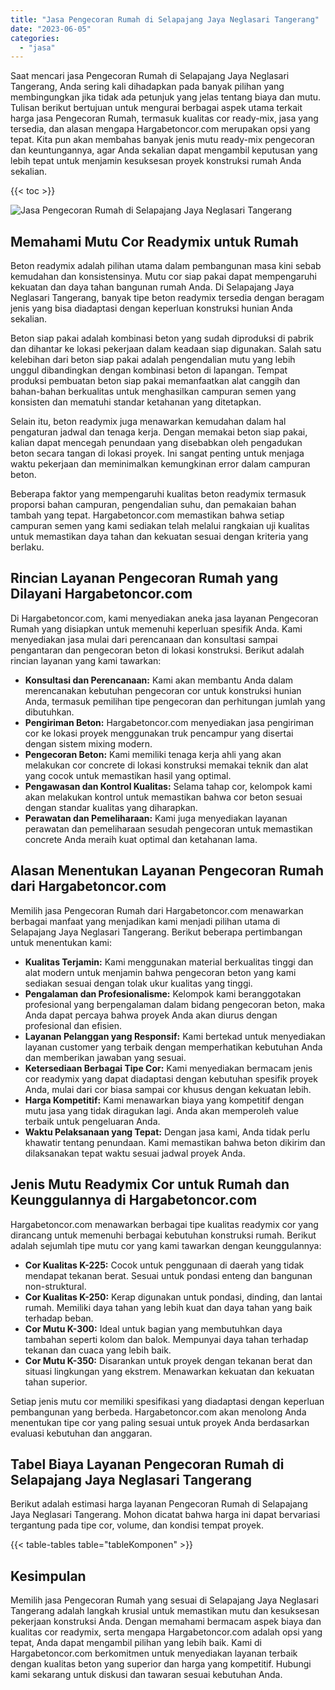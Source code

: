 ```yaml
---
title: "Jasa Pengecoran Rumah di Selapajang Jaya Neglasari Tangerang"
date: "2023-06-05"
categories: 
  - "jasa"
---
```



Saat mencari jasa Pengecoran Rumah di Selapajang Jaya Neglasari Tangerang, Anda sering kali dihadapkan pada banyak pilihan yang membingungkan jika tidak ada petunjuk yang jelas tentang biaya dan mutu. Tulisan berikut bertujuan untuk mengurai berbagai aspek utama terkait harga jasa Pengecoran Rumah, termasuk kualitas cor ready-mix, jasa yang tersedia, dan alasan mengapa Hargabetoncor.com merupakan opsi yang tepat. Kita pun akan membahas banyak jenis mutu ready-mix pengecoran dan keuntungannya, agar Anda sekalian dapat mengambil keputusan yang lebih tepat untuk menjamin kesuksesan proyek konstruksi rumah Anda sekalian.

{{< toc >}}

![Jasa Pengecoran Rumah di Selapajang Jaya Neglasari Tangerang](https://hargareadymixid.github.io/hbc/readymix-hbc%20(25).png)

## Memahami Mutu Cor Readymix untuk Rumah

Beton readymix adalah pilihan utama dalam pembangunan masa kini sebab kemudahan dan konsistensinya. Mutu cor siap pakai dapat mempengaruhi kekuatan dan daya tahan bangunan rumah Anda. Di Selapajang Jaya Neglasari Tangerang, banyak tipe beton readymix tersedia dengan beragam jenis yang bisa diadaptasi dengan keperluan konstruksi hunian Anda sekalian.

Beton siap pakai adalah kombinasi beton yang sudah diproduksi di pabrik dan dihantar ke lokasi pekerjaan dalam keadaan siap digunakan. Salah satu kelebihan dari beton siap pakai adalah pengendalian mutu yang lebih unggul dibandingkan dengan kombinasi beton di lapangan. Tempat produksi pembuatan beton siap pakai memanfaatkan alat canggih dan bahan-bahan berkualitas untuk menghasilkan campuran semen yang konsisten dan mematuhi standar ketahanan yang ditetapkan.

Selain itu, beton readymix juga menawarkan kemudahan dalam hal pengaturan jadwal dan tenaga kerja. Dengan memakai beton siap pakai, kalian dapat mencegah penundaan yang disebabkan oleh pengadukan beton secara tangan di lokasi proyek. Ini sangat penting untuk menjaga waktu pekerjaan dan meminimalkan kemungkinan error dalam campuran beton.

Beberapa faktor yang mempengaruhi kualitas beton readymix termasuk proporsi bahan campuran, pengendalian suhu, dan pemakaian bahan tambah yang tepat. Hargabetoncor.com memastikan bahwa setiap campuran semen yang kami sediakan telah melalui rangkaian uji kualitas untuk memastikan daya tahan dan kekuatan sesuai dengan kriteria yang berlaku.

## Rincian Layanan Pengecoran Rumah yang Dilayani Hargabetoncor.com

Di Hargabetoncor.com, kami menyediakan aneka jasa layanan Pengecoran Rumah yang disiapkan untuk memenuhi keperluan spesifik Anda. Kami menyediakan jasa mulai dari perencanaan dan konsultasi sampai pengantaran dan pengecoran beton di lokasi konstruksi. Berikut adalah rincian layanan yang kami tawarkan:

- **Konsultasi dan Perencanaan:** Kami akan membantu Anda dalam merencanakan kebutuhan pengecoran cor untuk konstruksi hunian Anda, termasuk pemilihan tipe pengecoran dan perhitungan jumlah yang dibutuhkan.
- **Pengiriman Beton:** Hargabetoncor.com menyediakan jasa pengiriman cor ke lokasi proyek menggunakan truk pencampur yang disertai dengan sistem mixing modern.
- **Pengecoran Beton:** Kami memiliki tenaga kerja ahli yang akan melakukan cor concrete di lokasi konstruksi memakai teknik dan alat yang cocok untuk memastikan hasil yang optimal.
- **Pengawasan dan Kontrol Kualitas:** Selama tahap cor, kelompok kami akan melakukan kontrol untuk memastikan bahwa cor beton sesuai dengan standar kualitas yang diharapkan.
- **Perawatan dan Pemeliharaan:** Kami juga menyediakan layanan perawatan dan pemeliharaan sesudah pengecoran untuk memastikan concrete Anda meraih kuat optimal dan ketahanan lama.

## Alasan Menentukan Layanan Pengecoran Rumah dari Hargabetoncor.com

Memilih jasa Pengecoran Rumah dari Hargabetoncor.com menawarkan berbagai manfaat yang menjadikan kami menjadi pilihan utama di Selapajang Jaya Neglasari Tangerang. Berikut beberapa pertimbangan untuk menentukan kami:

- **Kualitas Terjamin:** Kami menggunakan material berkualitas tinggi dan alat modern untuk menjamin bahwa pengecoran beton yang kami sediakan sesuai dengan tolak ukur kualitas yang tinggi.
- **Pengalaman dan Profesionalisme:** Kelompok kami beranggotakan profesional yang berpengalaman dalam bidang pengecoran beton, maka Anda dapat percaya bahwa proyek Anda akan diurus dengan profesional dan efisien.
- **Layanan Pelanggan yang Responsif:** Kami bertekad untuk menyediakan layanan customer yang terbaik dengan memperhatikan kebutuhan Anda dan memberikan jawaban yang sesuai.
- **Ketersediaan Berbagai Tipe Cor:** Kami menyediakan bermacam jenis cor readymix yang dapat diadaptasi dengan kebutuhan spesifik proyek Anda, mulai dari cor biasa sampai cor khusus dengan kekuatan lebih.
- **Harga Kompetitif:** Kami menawarkan biaya yang kompetitif dengan mutu jasa yang tidak diragukan lagi. Anda akan memperoleh value terbaik untuk pengeluaran Anda.
- **Waktu Pelaksanaan yang Tepat:** Dengan jasa kami, Anda tidak perlu khawatir tentang penundaan. Kami memastikan bahwa beton dikirim dan dilaksanakan tepat waktu sesuai jadwal proyek Anda.

## Jenis Mutu Readymix Cor untuk Rumah dan Keunggulannya di Hargabetoncor.com

Hargabetoncor.com menawarkan berbagai tipe kualitas readymix cor yang dirancang untuk memenuhi berbagai kebutuhan konstruksi rumah. Berikut adalah sejumlah tipe mutu cor yang kami tawarkan dengan keunggulannya:

- **Cor Kualitas K-225:** Cocok untuk penggunaan di daerah yang tidak mendapat tekanan berat. Sesuai untuk pondasi enteng dan bangunan non-struktural.
- **Cor Kualitas K-250:** Kerap digunakan untuk pondasi, dinding, dan lantai rumah. Memiliki daya tahan yang lebih kuat dan daya tahan yang baik terhadap beban.
- **Cor Mutu K-300:** Ideal untuk bagian yang membutuhkan daya tambahan seperti kolom dan balok. Mempunyai daya tahan terhadap tekanan dan cuaca yang lebih baik.
- **Cor Mutu K-350:** Disarankan untuk proyek dengan tekanan berat dan situasi lingkungan yang ekstrem. Menawarkan kekuatan dan kekuatan tahan superior.

Setiap jenis mutu cor memiliki spesifikasi yang diadaptasi dengan keperluan pembangunan yang berbeda. Hargabetoncor.com akan menolong Anda menentukan tipe cor yang paling sesuai untuk proyek Anda berdasarkan evaluasi kebutuhan dan anggaran.

## Tabel Biaya Layanan Pengecoran Rumah di Selapajang Jaya Neglasari Tangerang

Berikut adalah estimasi harga layanan Pengecoran Rumah di Selapajang Jaya Neglasari Tangerang. Mohon dicatat bahwa harga ini dapat bervariasi tergantung pada tipe cor, volume, dan kondisi tempat proyek.

{{< table-tables table="tableKomponen" >}}

## Kesimpulan

Memilih jasa Pengecoran Rumah yang sesuai di Selapajang Jaya Neglasari Tangerang adalah langkah krusial untuk memastikan mutu dan kesuksesan pekerjaan konstruksi Anda. Dengan memahami bermacam aspek biaya dan kualitas cor readymix, serta mengapa Hargabetoncor.com adalah opsi yang tepat, Anda dapat mengambil pilihan yang lebih baik. Kami di Hargabetoncor.com berkomitmen untuk menyediakan layanan terbaik dengan kualitas beton yang superior dan harga yang kompetitif. Hubungi kami sekarang untuk diskusi dan tawaran sesuai kebutuhan Anda.
